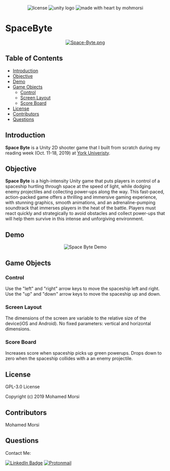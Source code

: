 <div align="center">

![license](https://img.shields.io/github/license/mohmorsi/Space-Byte?style=flat-square)
![unity logo](https://img.shields.io/badge/Unity-000000?style=flat-square&logo=unity&logoColor=white)
![made with heart by mohmorsi](https://img.shields.io/badge/made%20with%20%E2%9D%A4%EF%B8%8F%20by-mohmorsi-red?style=flat-square)
</div>

# SpaceByte
<div align="center">
  
[![Space-Byte.png](https://i.postimg.cc/wv69PbJq/Space-Byte.png)](https://postimg.cc/qt5f6wjS)
</div>

## Table of Contents
* [Introduction](#introduction) 
* [Objective](#objective)
* [Demo](#demo)
* [Game Objects](#game-objects)
  * [Control](#control)
  * [Screen Layout](#screen-layout)
  * [Score Board](#score-board)
* [License](#license)
* [Contributors](#contributors)
* [Questions](#questions)


## Introduction
**Space Byte** is a Unity 2D shooter game that I built from scratch during my reading week (Oct. 11-18, 2019) at <a href="https://www.yorku.ca/">York Univeristy</a>. 


## Objective
**Space Byte** is a high-intensity Unity game that puts players in control of a spaceship hurtling through space at the speed of light, while dodging enemy projectiles and collecting power-ups along the way. This fast-paced, action-packed game offers a thrilling and immersive gaming experience, with stunning graphics, smooth animations, and an adrenaline-pumping soundtrack that immerses players in the heat of the battle. Players must react quickly and strategically to avoid obstacles and collect power-ups that will help them survive in this intense and unforgiving environment.

## Demo
<div align="center">
  
![Space Byte Demo](https://media.giphy.com/media/W5UZoO4wEzDBeQ0mEj/giphy.gif)
</div>

## Game Objects
### Control
Use the "left" and "right" arrow keys to move the spaceship left and right. Use the "up" and "down" arrow keys to move the spaceship up and down.
### Screen Layout
The dimensions of the screen are variable to the relative size of the device(iOS and Android). No fixed parameters: vertical and horizontal dimensions.
### Score Board
Increases score when spaceship picks up green powerups. Drops down to zero when the spaceship collides with a an enemy projectile.

## License
GPL-3.0 License

Copyright (c) 2019 Mohamed Morsi
## Contributors
Mohamed Morsi

## Questions
Contact Me:

[![LinkedIn Badge](https://img.shields.io/badge/LinkedIn-0077B5?style=for-the-badge&logo=linkedin&logoColor=white)](https://www.linkedin.com/in/mohamedammorsi)
[![Protonmail](https://img.shields.io/badge/ProtonMail-8B89CC?style=for-the-badge&logo=protonmail&logoColor=white)](mailto:adudefromearth@protonmail.com)

